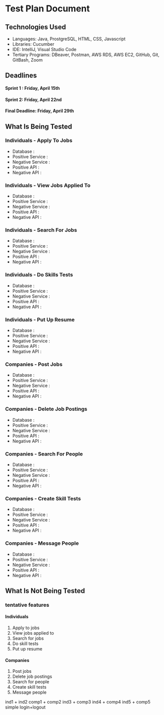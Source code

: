 # Test Plan Document
## Technologies Used
- Languages: Java, ProstgreSQL, HTML, CSS, Javascript
- Libraries: Cucumber
- IDE: IntelliJ, Visual Studio Code
- Tertiary Programs: DBeaver, Postman, AWS RDS, AWS EC2, GitHub, Git, GitBash, Zoom

## Deadlines
#### Sprint 1 : Friday, April 15th
#### Sprint 2: Friday, April 22nd
#### Final Deadline: Friday, April 29th

## What Is Being Tested
### Individuals - Apply To Jobs
- Database :
- Positive Service :
- Negative Service :
- Positive API :
- Negative API :

### Individuals - View Jobs Applied To
- Database :
- Positive Service :
- Negative Service :
- Positive API :
- Negative API :

### Individuals - Search For Jobs
- Database :
- Positive Service :
- Negative Service :
- Positive API :
- Negative API :

### Individuals - Do Skills Tests
- Database :
- Positive Service :
- Negative Service :
- Positive API :
- Negative API :

### Individuals - Put Up Resume
- Database :
- Positive Service :
- Negative Service :
- Positive API :
- Negative API :

### Companies - Post Jobs
- Database :
- Positive Service :
- Negative Service :
- Positive API :
- Negative API :

### Companies - Delete Job Postings
- Database :
- Positive Service :
- Negative Service :
- Positive API :
- Negative API :

### Companies - Search For People
- Database :
- Positive Service :
- Negative Service :
- Positive API :
- Negative API :

### Companies - Create Skill Tests
- Database :
- Positive Service :
- Negative Service :
- Positive API :
- Negative API :

### Companies - Message People
- Database :
- Positive Service :
- Negative Service :
- Positive API :
- Negative API :

## What Is Not Being Tested

### tentative features
#### Individuals
1. Apply to jobs
2. View jobs applied to
3. Search for jobs
4. Do skill tests
5. Put up resume

#### Companies
1. Post jobs
2. Delete job postings
3. Search for people
4. Create skill tests
5. Message people

ind1 + ind2
comp1 + comp2
ind3 + comp3
ind4 + comp4
ind5 + comp5
simple login+logout